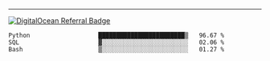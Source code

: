 ---
[![DigitalOcean Referral Badge](https://web-platforms.sfo2.digitaloceanspaces.com/WWW/Badge%203.svg)](https://www.digitalocean.com/?refcode=37fa54d82492&utm_campaign=Referral_Invite&utm_medium=Referral_Program&utm_source=badge)

<!--START_SECTION:waka-->

```text
Python                   ████████████████████████▒   96.67 %
SQL                      ▓░░░░░░░░░░░░░░░░░░░░░░░░   02.06 %
Bash                     ▒░░░░░░░░░░░░░░░░░░░░░░░░   01.27 %
```

<!--END_SECTION:waka-->


[linkedin]: https://www.linkedin.com/in/mohamed-elh/

